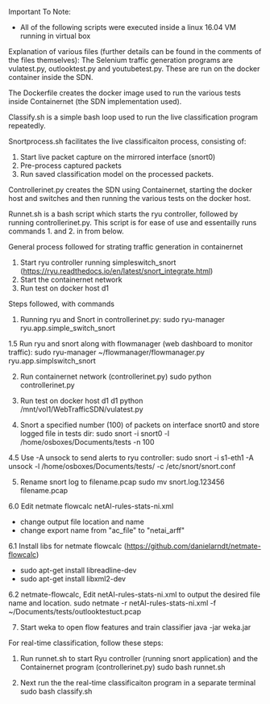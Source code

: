 Important To Note:
- All of the following scripts were executed inside a linux 16.04 VM running in virtual box 

Explanation of various files (further details can be found in the comments of  the files themselves):
The Selenium traffic generation programs are vulatest.py, outlooktest.py and youtubetest.py. 
These are run on the docker container inside the SDN.

The Dockerfile creates the docker image used to run the various tests inside Containernet (the SDN implementation used).

Classify.sh is a simple bash loop used to run the live classification program repeatedly.

Snortprocess.sh facilitates the live classificaiton process, consisting of:
  1. Start live packet capture on the mirrored interface (snort0)
  2. Pre-process captured packets
  3. Run saved classification model on the processed packets.

Controllerinet.py creates the SDN using Containernet, starting the docker host and switches and then running the various tests on the docker host.

Runnet.sh is a bash script which starts the ryu controller, followed by running controllerinet.py.
This script is for ease of use and essentailly runs commands 1. and 2. in from below.

General process followed for strating traffic generation in containernet
1. Start ryu controller running simpleswitch_snort (https://ryu.readthedocs.io/en/latest/snort_integrate.html)
2. Start the containernet network
3. Run test on docker host d1

Steps followed, with commands
1. Running ryu and Snort in controllerinet.py:
sudo ryu-manager ryu.app.simple_switch_snort

1.5 Run ryu and snort along with flowmanager (web dashboard to monitor traffic):
sudo ryu-manager ~/flowmanager/flowmanager.py ryu.app.simplswitch_snort

2. Run containernet network (controllerinet.py)
sudo python controllerinet.py

3. Run test on docker host d1
d1 python /mnt/vol1/WebTrafficSDN/vulatest.py

4. Snort a specified number (100) of packets on interface snort0 and store logged file in tests dir:
sudo snort -i snort0 -l /home/osboxes/Documents/tests -n 100

4.5 Use -A unsock to send alerts to ryu controller:
sudo snort -i s1-eth1 -A unsock -l /home/osboxes/Documents/tests/ -c /etc/snort/snort.conf

5. Rename snort log to filename.pcap
sudo mv snort.log.123456 filename.pcap

6.0 Edit netmate flowcalc netAI-rules-stats-ni.xml
- change output file location and name
- change export name from "ac_file" to "netai_arff"

6.1 Install libs for netmate flowcalc (https://github.com/danielarndt/netmate-flowcalc)
- sudo apt-get install libreadline-dev
- sudo apt-get install libxml2-dev

6.2 netmate-flowcalc, Edit netAI-rules-stats-ni.xml to output the desired file name and location.
sudo netmate -r netAI-rules-stats-ni.xml -f ~/Documents/tests/outlooktestuct.pcap 

7. Start weka to open flow features and train classifier
java -jar weka.jar

For real-time classification, follow these steps:
1. Run runnet.sh to start Ryu controller (running snort application) and the Containernet program (controllerinet.py)
sudo bash runnet.sh

2. Next run the the real-time classificaiton program in a separate terminal
sudo bash classify.sh
